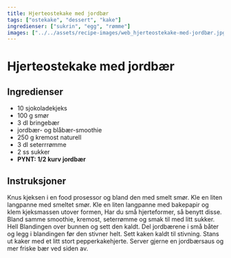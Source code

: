 ```yaml
---
title: Hjerteostekake med jordbær
tags: ["ostekake", "dessert", "kake"]
ingredienser: ["sukrin", "egg", "rømme"]
images: ["../../assets/recipe-images/web_hjerteostekake-med-jordbær.jpg"]
---
```


# Hjerteostekake med jordbær

## Ingredienser

- 10 sjokoladekjeks
- 100 g smør
- 3 dl bringebær
- jordbær- og blåbær-smoothie
- 250 g kremost naturell
- 3 dl seterrrømme
- 2 ss sukker
- **PYNT: 1/2 kurv jordbær**

## Instruksjoner

Knus kjeksen i en food prosessor og bland den med smelt smør. Kle en liten langpanne med smeltet smør. Kle en liten langpanne med bakepapir og klem kjeksmassen utover formen, Har du små hjerteformer, så benytt disse. Bland samme smoothie, kremost, seterrømme og smak til med litt sukker. Hell Blandingen over bunnen og sett den kaldt. Del jordbærene i små båter og legg i blandingen før den stivner helt. Sett kaken kaldt til stivning. Stans ut kaker med et litt stort pepperkakehjerte. Server gjerne en jordbærsaus og mer friske bær ved siden av.

